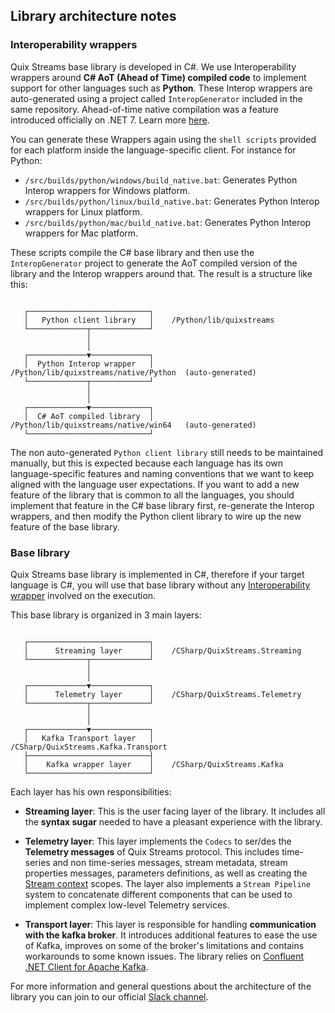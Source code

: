 ## Library architecture notes

### Interoperability wrappers

Quix Streams base library is developed in C#. We use Interoperability wrappers around <b>C# AoT (Ahead of Time) compiled code</b> to implement support for other languages such as <b>Python</b>. These Interop wrappers are auto-generated using a project called `InteropGenerator` included in the same repository. Ahead-of-time native compilation was a feature introduced officially on .NET 7. Learn more [here](https://learn.microsoft.com/en-us/dotnet/core/deploying/native-aot/).

You can generate these Wrappers again using the `shell scripts` provided for each platform inside the language-specific client. For instance for Python:

- `/src/builds/python/windows/build_native.bat`: Generates Python Interop wrappers for Windows platform.
- `/src/builds/python/linux/build_native.bat`: Generates Python Interop wrappers for Linux platform.
- `/src/builds/python/mac/build_native.bat`: Generates Python Interop wrappers for Mac platform.

These scripts compile the C# base library and then use the `InteropGenerator` project to generate the AoT compiled version of the library and the Interop wrappers around that. The result is a structure like this:

```

   ┌───────────────────────────┐
   │   Python client library   │    /Python/lib/quixstreams
   └─────────────┬─────────────┘
                 │
                 │
   ┌─────────────▼─────────────┐
   │  Python Interop wrapper   │    /Python/lib/quixstreams/native/Python  (auto-generated)
   └─────────────┬─────────────┘
                 │
                 │
   ┌─────────────▼─────────────┐
   │  C# AoT compiled library  │    /Python/lib/quixstreams/native/win64   (auto-generated)
   └───────────────────────────┘

```

The non auto-generated `Python client library` still needs to be maintained manually, but this is expected because each language has its own language-specific features and naming conventions that we want to keep aligned with the language user expectations. If you want to add a new feature of the library that is common to all the languages, you should implement that feature in the C# base library first, re-generate the Interop wrappers, and then modify the Python client library to wire up the new feature of the base library.

### Base library

Quix Streams base library is implemented in C#, therefore if your target language is C#, you will use that base library without any [Interoperability wrapper](#interoperability-wrappers) involved on the execution. 

This base library is organized in 3 main layers:

```

   ┌───────────────────────────┐
   │      Streaming layer      │    /CSharp/QuixStreams.Streaming
   └─────────────┬─────────────┘
                 │
                 │
   ┌─────────────▼─────────────┐
   │      Telemetry layer      │    /CSharp/QuixStreams.Telemetry
   └─────────────┬─────────────┘
                 │
                 │
   ┌─────────────▼─────────────┐
   │   Kafka Transport layer   │    /CSharp/QuixStreams.Kafka.Transport
   ├───────────────────────────┤
   │    Kafka wrapper layer    │    /CSharp/QuixStreams.Kafka
   └───────────────────────────┘

```

Each layer has his own responsibilities:
 
- <b>Streaming layer</b>: This is the user facing layer of the library. It includes all the <b>syntax sugar</b> needed to have a pleasant experience with the library.

- <b>Telemetry layer</b>: This layer implements the `Codecs` to ser/des the <b>Telemetry messages</b> of Quix Streams protocol. This includes time-series and non time-series messages, stream metadata, stream properties messages, parameters definitions, as well as creating the [Stream context](#library-features-) scopes. The layer also implements a `Stream Pipeline` system to concatenate different components that can be used to implement complex low-level Telemetry services.

- <b>Transport layer</b>: This layer is responsible for handling <b>communication with the kafka broker</b>. It introduces additional features to ease the use of Kafka, improves on some of the broker's limitations and contains workarounds to some known issues. The library relies on [Confluent .NET Client for Apache Kafka](https://github.com/confluentinc/confluent-kafka-dotnet).

For more information and general questions about the architecture of the library you can join to our official [Slack channel](https://quix.io/slack-invite).